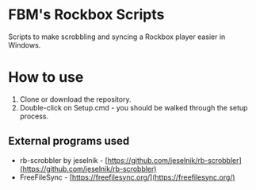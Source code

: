 # FBM's Rockbox Scripts

Scripts to make scrobbling and syncing a Rockbox player easier in Windows.

# How to use
1. Clone or download the repository.
2. Double-click on Setup.cmd - you should be walked through the setup process.

## External programs used

- rb-scrobbler by jeselnik - [https://github.com/jeselnik/rb-scrobbler](https://github.com/jeselnik/rb-scrobbler)
- FreeFileSync - [https://freefilesync.org/](https://freefilesync.org/)
